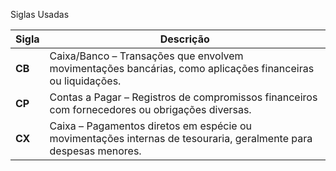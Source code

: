 
Siglas Usadas

|**Sigla**|**Descrição**|
|---|---|
|**CB**|Caixa/Banco – Transações que envolvem movimentações bancárias, como aplicações financeiras ou liquidações.|
|**CP**|Contas a Pagar – Registros de compromissos financeiros com fornecedores ou obrigações diversas.|
|**CX**|Caixa – Pagamentos diretos em espécie ou movimentações internas de tesouraria, geralmente para despesas menores.|
